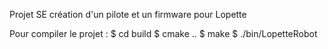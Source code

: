 Projet SE
création d'un pilote et un firmware pour Lopette

Pour compiler le projet :
$ cd build
$ cmake ..
$ make
$ ./bin/LopetteRobot

